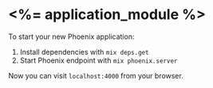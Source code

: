 # <%= application_module %>

To start your new Phoenix application:

1. Install dependencies with `mix deps.get`
2. Start Phoenix endpoint with `mix phoenix.server`

Now you can visit `localhost:4000` from your browser.

